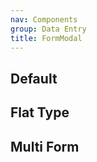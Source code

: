 ```yaml
---
nav: Components
group: Data Entry
title: FormModal
---
```


## Default

<code src="./demos/index.tsx" nopadding></code>

## Flat Type

<code src="./demos/Flat.tsx" nopadding></code>

## Multi Form

<code src="./demos/MultiForm.tsx" nopadding></code>
